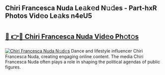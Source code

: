 ## Chiri Francesca Nuda Le𝚊k𝚎d N𝚞𝚍es - Part-hxR Photos Vid𝚎o Le𝚊ks n4eU5

# <h2><a href="http://fbba7d.evod.top/?m=Chiri+Francesca+Nuda">🔗 👉🔴 Chiri Francesca Nuda Vid𝚎o Ph𝚘t𝚘s</a></h2>

[![Chiri Francesca Nuda N𝚞d𝚎s](https://i.imgur.com/8V9OHl7.gif)](http://fbba7d.evod.top/?m=Chiri+Francesca+Nuda)
Dance and lifestyle influencer Chiri Francesca Nuda, creating engaging online content. The media Chiri Francesca Nuda often plays a role in shaping the political agendas of public figures. 
